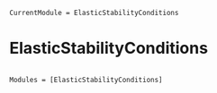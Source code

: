 ```@meta
CurrentModule = ElasticStabilityConditions
```

# ElasticStabilityConditions

```@index
```

```@autodocs
Modules = [ElasticStabilityConditions]
```
